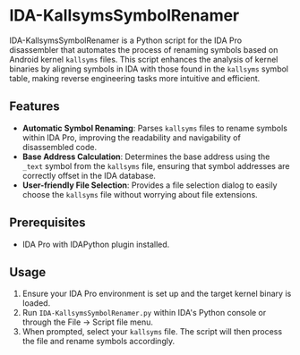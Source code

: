 # IDA-KallsymsSymbolRenamer

IDA-KallsymsSymbolRenamer is a Python script for the IDA Pro disassembler that automates the process of renaming symbols based on Android kernel `kallsyms` files. This script enhances the analysis of kernel binaries by aligning symbols in IDA with those found in the `kallsyms` symbol table, making reverse engineering tasks more intuitive and efficient.

## Features

- **Automatic Symbol Renaming**: Parses `kallsyms` files to rename symbols within IDA Pro, improving the readability and navigability of disassembled code.
- **Base Address Calculation**: Determines the base address using the `_text` symbol from the `kallsyms` file, ensuring that symbol addresses are correctly offset in the IDA database.
- **User-friendly File Selection**: Provides a file selection dialog to easily choose the `kallsyms` file without worrying about file extensions.

## Prerequisites

- IDA Pro with IDAPython plugin installed.

## Usage

1. Ensure your IDA Pro environment is set up and the target kernel binary is loaded.
2. Run `IDA-KallsymsSymbolRenamer.py` within IDA's Python console or through the File -> Script file menu.
3. When prompted, select your `kallsyms` file. The script will then process the file and rename symbols accordingly.


